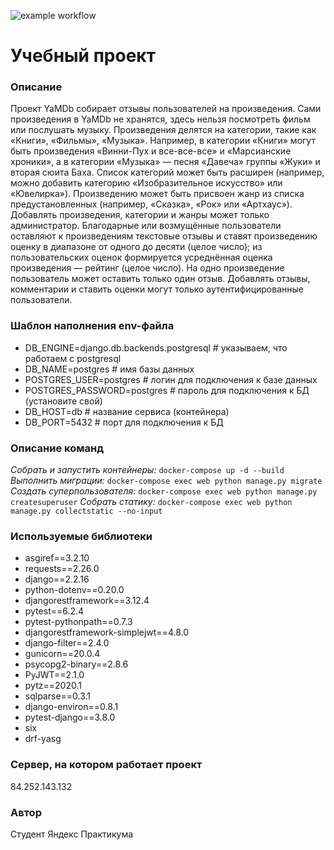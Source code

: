![example workflow](https://github.com/Okulov-Dmitriy/yamdb_final/actions/workflows/yamdb_workflow.yml/badge.svg)

# Учебный проект
### Описание
Проект YaMDb собирает отзывы пользователей на произведения. Сами произведения в YaMDb не хранятся, здесь нельзя посмотреть фильм или послушать музыку.
Произведения делятся на категории, такие как «Книги», «Фильмы», «Музыка». Например, в категории «Книги» могут быть произведения «Винни-Пух и все-все-все» и «Марсианские хроники», а в категории «Музыка» — песня «Давеча» группы «Жуки» и вторая сюита Баха. Список категорий может быть расширен (например, можно добавить категорию «Изобразительное искусство» или «Ювелирка»).
Произведению может быть присвоен жанр из списка предустановленных (например, «Сказка», «Рок» или «Артхаус»).
Добавлять произведения, категории и жанры может только администратор.
Благодарные или возмущённые пользователи оставляют к произведениям текстовые отзывы и ставят произведению оценку в диапазоне от одного до десяти (целое число); из пользовательских оценок формируется усреднённая оценка произведения — рейтинг (целое число). На одно произведение пользователь может оставить только один отзыв.
Добавлять отзывы, комментарии и ставить оценки могут только аутентифицированные пользователи.

### Шаблон наполнения env-файла
- DB_ENGINE=django.db.backends.postgresql # указываем, что работаем с postgresql
- DB_NAME=postgres # имя базы данных
- POSTGRES_USER=postgres # логин для подключения к базе данных
- POSTGRES_PASSWORD=postgres # пароль для подключения к БД (установите свой)
- DB_HOST=db # название сервиса (контейнера)
- DB_PORT=5432 # порт для подключения к БД 

### Описание команд
_Собрать и запустить контейнеры:_
```docker-compose up -d --build```
_Выполнить миграции:_
```docker-compose exec web python manage.py migrate```
_Создать суперпользователя:_
```docker-compose exec web python manage.py createsuperuser```
_Собрать статику:_
```docker-compose exec web python manage.py collectstatic --no-input```

### Используемые библиотеки
- asgiref==3.2.10
- requests==2.26.0
- django==2.2.16
- python-dotenv==0.20.0
- djangorestframework==3.12.4
- pytest==6.2.4
- pytest-pythonpath==0.7.3
- djangorestframework-simplejwt==4.8.0
- django-filter==2.4.0
- gunicorn==20.0.4
- psycopg2-binary==2.8.6
- PyJWT==2.1.0
- pytz==2020.1
- sqlparse==0.3.1
- django-environ==0.8.1
- pytest-django==3.8.0
- six
- drf-yasg

### Сервер, на котором работает проект
84.252.143.132

### Автор
Студент Яндекс Практикума
